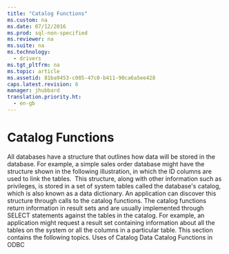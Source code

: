```yaml
---
title: "Catalog Functions"
ms.custom: na
ms.date: 07/12/2016
ms.prod: sql-non-specified
ms.reviewer: na
ms.suite: na
ms.technology: 
  - drivers
ms.tgt_pltfrm: na
ms.topic: article
ms.assetid: 81ba9453-c085-47c0-b411-90ca6a5ee428
caps.latest.revision: 6
manager: jhubbard
translation.priority.ht: 
  - en-gb
---
```

# Catalog Functions
<?xml version="1.0" encoding="utf-8"?>
<developerReferenceWithoutSyntaxDocument xmlns="http://ddue.schemas.microsoft.com/authoring/2003/5" xmlns:xlink="http://www.w3.org/1999/xlink" xmlns:xsi="http://www.w3.org/2001/XMLSchema-instance" xsi:schemaLocation="http://ddue.schemas.microsoft.com/authoring/2003/5 http://dduestorage.blob.core.windows.net/ddueschema/developer.xsd">
  <introduction>
    <para>All databases have a structure that outlines how data will be stored in the database. For example, a simple sales order database might have the structure shown in the following illustration, in which the ID columns are used to link the tables.</para>
    <mediaLink>
      <image xlink:href="e59b759e-5d3b-4b86-ae10-b208f766908b" />
    </mediaLink>
    <para>This structure, along with other information such as privileges, is stored in a set of system tables called the database's <legacyItalic>catalog,</legacyItalic> which is also known as a <legacyItalic>data dictionary</legacyItalic>.</para>
    <para>An application can discover this structure through calls to the <legacyItalic>catalog functions</legacyItalic>. The catalog functions return information in result sets and are usually implemented through <legacyBold>SELECT</legacyBold> statements against the tables in the catalog. For example, an application might request a result set containing information about all the tables on the system or all the columns in a particular table.</para>
    <para>This section contains the following topics.  </para>
    <list class="bullet">
      <listItem>
        <para>
          <legacyLink xlink:href="d5915d0c-eec3-4382-850e-bd863763c99a">Uses of Catalog Data</legacyLink>           </para>
      </listItem>
      <listItem>
        <para> <legacyLink xlink:href="4f28f557-7eca-4905-aa6d-45a6cf501a66">Catalog Functions in ODBC</legacyLink>           </para>
      </listItem>
    </list>
  </introduction>
  <relatedTopics />
</developerReferenceWithoutSyntaxDocument>